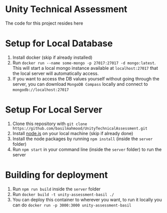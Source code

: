 # Unity Technical Assessment
The code for this project resides here

# Setup for Local Database
1. Install docker (skip if already installed)
2. Run `docker run --name some-mongo -p 27017:27017 -d mongo:latest`. This will start a local mongo instance available at `localhost:27017` that the local server will automatically access.
3. If you want to access the DB values yourself without going through the server, you can download `MongoDB Compass` locally and connect to `mongodb://localhost:27017`

# Setup For Local Server
1. Clone this repository with `git clone https://github.com/basilmahmood/UnityTechnicalAssessment.git`
2. Install [node.js](https://nodejs.org/en/) on your local machine (skip if already done)
3. Install the node packages by running `npm install` (inside the `server` folder)
5. Run `npm start` in your command line (inside the `server` folder) to run the server

# Building for deployment
1. Run `npm run build` inside the `server` folder
2. Run `docker build -t unity-assessment-basil ./`
3. You can deploy this container to wherever you want, to run it locally you can do `docker run -p 3000:3000 unity-assessment-basil`
